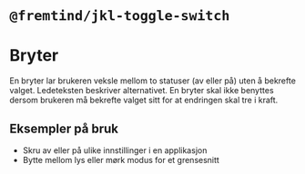 # `@fremtind/jkl-toggle-switch`

# Bryter
En bryter lar brukeren veksle mellom to statuser (av eller på) uten å bekrefte valget. Ledeteksten beskriver alternativet. En bryter skal ikke benyttes dersom brukeren må bekrefte valget sitt for at endringen skal tre i kraft.

## Eksempler på bruk
- Skru av eller på ulike innstillinger i en applikasjon
- Bytte mellom lys eller mørk modus for et grensesnitt
